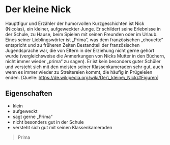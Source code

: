 # Der kleine Nick

Hauptfigur und Erzähler der humorvollen Kurzgeschichten ist Nick (Nicolas), ein kleiner, aufgeweckter Junge. Er schildert seine Erlebnisse in der Schule, zu Hause, beim Spielen mit seinen Freunden oder im Urlaub. Eines seiner Lieblingswörter ist „Prima“, was dem französischen „chouette“ entspricht und zu früheren Zeiten Bestandteil der französischen Jugendsprache war, die von Eltern in der Erziehung nicht gerne gehört wurde (vergleichsweise die Anmerkungen von Nicks Mutter in den Büchern, nicht immer wieder „prima“ zu sagen). Er ist kein besonders guter Schüler und versteht sich mit den meisten seiner Klassenkameraden sehr gut, auch wenn es immer wieder zu Streitereien kommt, die häufig in Prügeleien enden. [Quelle: https://de.wikipedia.org/wiki/Der\_kleine\_Nick\#Figuren]

## Eigenschaften
* klein
* aufgeweckt
* sagt gerne „Prima“
* nicht besonders gut in der Schule
* versteht sich gut mit seinen Klassenkameraden

> Prima
